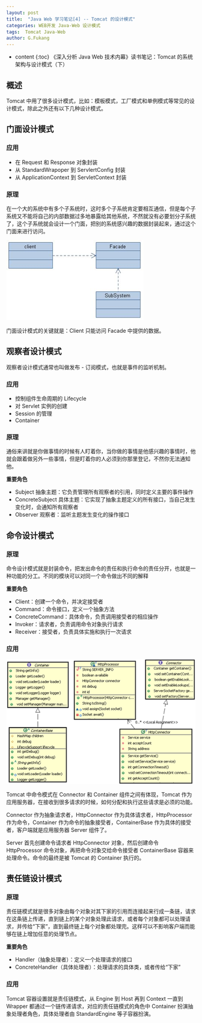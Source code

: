 ```yaml
---
layout: post
title:  "Java Web 学习笔记[4] -- Tomcat 的设计模式"
categories: WEB开发 Java-Web 设计模式
tags:  Tomcat Java-Web
author: G.Fukang
---
```

* content
{:toc}
《深入分析 Java Web 技术内幕》读书笔记：Tomcat 的系统架构与设计模式（下）

## 概述

Tomcat 中用了很多设计模式，比如：模板模式，工厂模式和单例模式等常见的设计模式，除此之外还有以下几种设计模式。

## 门面设计模式

### 应用

- 在 Request 和 Response 对象封装
- 从 StandardWrapoper 到 ServlertConfig 封装
- 从 ApplicationContext 到 ServletContext 封装

### 原理

在一个大的系统中有多个子系统时，这时多个子系统肯定要相互通信，但是每个子系统又不能将自己的内部数据过多地暴露给其他系统，不然就没有必要划分子系统了，这个子系统就会设计一个门面，把别的系统感兴趣的数据封装起来，通过这个门面来进行访问。

![](https://github.com/gongfukangEE/gongfukangEE.github.io/raw/master/_pic/Web/%E9%97%A8%E9%9D%A2%E8%AE%BE%E8%AE%A1%E6%A8%A1%E5%BC%8F.jpg)

门面设计模式的关键就是：Client 只能访问 Facade 中提供的数据。

## 观察者设计模式

观察者设计模式通常也叫做发布 - 订阅模式，也就是事件的监听机制。

### 应用

- 控制组件生命周期的 Lifecycle
- 对 Servlet 实例的创建
- Session 的管理
- Container

### 原理

通俗来讲就是你做事情的时候有人盯着你，当你做的事情是他感兴趣的事情时，他就会跟着做另外一些事情，但是盯着你的人必须到你那里登记，不然你无法通知他。

**重要角色**

- Subject 抽象主题：它负责管理所有观察者的引用，同时定义主要的事件操作
- ConcreteSubject 具体主题：它实现了抽象主题定义的所有接口，当自己发生变化时，会通知所有观察者
- Observer 观察者：监听主题发生变化的操作接口

## 命令设计模式

### 原理

命令设计模式就是封装命令，把发出命令的责任和执行命令的责任分开，也就是一种功能的分工。不同的模块可以对同一个命令做出不同的解释

**重要角色**

- Client：创建一个命令，并决定接受者
- Command：命令接口，定义一个抽象方法
- ConcreteCommand：具体命令，负责调用接受者的相应操作
- Invoker：请求者，负责调用命令对象执行请求
- Receiver：接受者，负责具体实施和执行一次请求

### 应用

![](https://github.com/gongfukangEE/gongfukangEE.github.io/raw/master/_pic/Web/%E5%91%BD%E4%BB%A4%E6%A8%A1%E5%BC%8F.png)

Tomcat 中命令模式在 Connector 和 Container 组件之间有体现，Tomcat 作为应用服务器，在接收到很多请求的时候，如何分配和执行这些请求是必须的功能。

Connector 作为抽象请求者，HttpConnector 作为具体请求者，HttpProcessor 作为命令，Container 作为命令的抽象接受者，ContainerBase 作为具体的接受者，客户端就是应用服务器 Server 组件了。

Server 首先创建命令请求者 HttpConnector 对象，然后创建命令 HttpProcessor 命令对象，再把命令对象交给命令接受者 ContainerBase 容器来处理命令。命令的最终是被 Tomcat 的 Container 执行的。

## 责任链设计模式

### 原理

责任链模式就是很多对象由每个对象对其下家的引用而连接起来行成一条链，请求在这条链上传递，直到链上的某个对象处理此请求，或者每个对象都可以处理请求，并传给“下家”，直到最终链上每个对象都处理完。这样可以不影响客户端而能够在链上增加任意的处理节点。

**重要角色**

- Handler（抽象处理者）：定义一个处理请求的接口
- ConcreteHandler（具体处理者）：处理请求的具体类，或者传给“下家”

### 应用

Tomcat 容器设置就是责任链模式，从 Engine 到 Host 再到 Context 一直到 Wrapper 都通过一个链传递请求，对应的责任链模式的角色中 Container 扮演抽象处理者角色，具体处理者由 StandardEngine 等子容器扮演。



